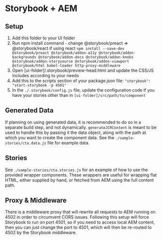 # Storybook + AEM

## Setup 
1. Add this folder to your UI folder
2. Run npm install command - change @storybook/preact => @storybook/react if using react
`npm install --save-dev @storybook/preact @storybook/addon-a11y @storybook/addon-backgrounds @storybook/addon-docs @storybook/addon-knobs @storybook/addon-storysource @storybook/addon-viewport @storybook/html babel-loader http-proxy-middleware`
3. Open [ui-folder]/.storybook/preview-head.html and update the CSS/JS includes according to your needs
4. Add this to the scripts section of your package.json file: `"storybook": "start-storybook -p 4501"`
5. In the `./.storybook/config.js` file, update the configuration code if you have your stories other than in `[ui-folder]/src/path/to/component`

## Generated Data
If planning on using generated data, it is recommended to do so in a separate build step, and not dynamically. `generateJCRContent` is meant to be used to handle this by passing it the data object, along with the path at which you want to create the component data. See the `./sample-stories/cta.data.js` file for example data.

## Stories
See `./sample-stories/cta.stories.js` for an example of how to use the provided wrapper components. These wrappers are useful for wrapping flat HTML, either supplied by hand, or fetched from AEM using the full content path. 

## Proxy & Middleware
There is a middleware proxy that will rewrite all requests to AEM running on 4502 in order to circumvent CORS issues. Following this setup will force Storybook to run on port 4501, so if you need to access local AEM content, then you can just change the port to 4501, which will then be re-routed to 4502 by the Storybook middleware.